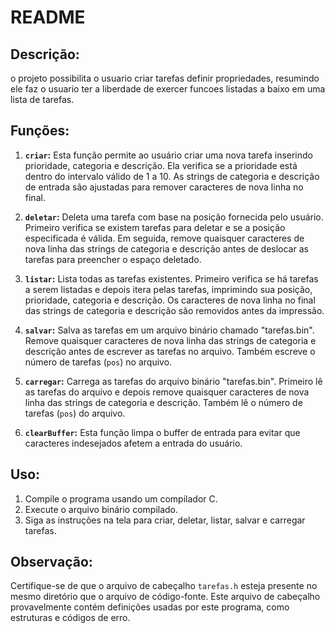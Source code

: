 # README

## Descrição:
o projeto possibilita o usuario criar tarefas definir propriedades, resumindo ele faz o usuario ter a liberdade de exercer funcoes listadas a baixo em uma lista de tarefas.

## Funções:

1. **`criar`:**
   Esta função permite ao usuário criar uma nova tarefa inserindo prioridade, categoria e descrição. Ela verifica se a prioridade está dentro do intervalo válido de 1 a 10. As strings de categoria e descrição de entrada são ajustadas para remover caracteres de nova linha no final.

2. **`deletar`:**
   Deleta uma tarefa com base na posição fornecida pelo usuário. Primeiro verifica se existem tarefas para deletar e se a posição especificada é válida. Em seguida, remove quaisquer caracteres de nova linha das strings de categoria e descrição antes de deslocar as tarefas para preencher o espaço deletado.

3. **`listar`:**
   Lista todas as tarefas existentes. Primeiro verifica se há tarefas a serem listadas e depois itera pelas tarefas, imprimindo sua posição, prioridade, categoria e descrição. Os caracteres de nova linha no final das strings de categoria e descrição são removidos antes da impressão.

4. **`salvar`:**
   Salva as tarefas em um arquivo binário chamado "tarefas.bin". Remove quaisquer caracteres de nova linha das strings de categoria e descrição antes de escrever as tarefas no arquivo. Também escreve o número de tarefas (`pos`) no arquivo.

5. **`carregar`:**
   Carrega as tarefas do arquivo binário "tarefas.bin". Primeiro lê as tarefas do arquivo e depois remove quaisquer caracteres de nova linha das strings de categoria e descrição. Também lê o número de tarefas (`pos`) do arquivo.

6. **`clearBuffer`:**
   Esta função limpa o buffer de entrada para evitar que caracteres indesejados afetem a entrada do usuário.

## Uso:
1. Compile o programa usando um compilador C.
2. Execute o arquivo binário compilado.
3. Siga as instruções na tela para criar, deletar, listar, salvar e carregar tarefas.

## Observação:
Certifique-se de que o arquivo de cabeçalho `tarefas.h` esteja presente no mesmo diretório que o arquivo de código-fonte. Este arquivo de cabeçalho provavelmente contém definições usadas por este programa, como estruturas e códigos de erro.
